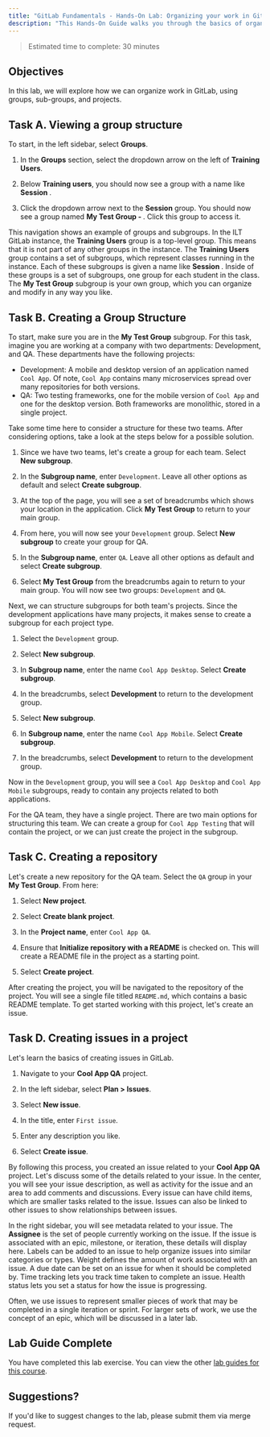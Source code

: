 ```yaml
---
title: "GitLab Fundamentals - Hands-On Lab: Organizing your work in GitLab"
description: "This Hands-On Guide walks you through the basics of organizing and structuring your work in GitLab."
---
```


> Estimated time to complete: 30 minutes

## Objectives

In this lab, we will explore how we can organize work in GitLab, using groups, sub-groups, and projects.

## Task A. Viewing a group structure

To start, in the left sidebar, select **Groups**.

1. In the **Groups** section, select the dropdown arrow on the left of **Training Users**. 

1. Below **Training users**, you should now see a group with a name like **Session <string of characters and numbers>**.

1. Click the dropdown arrow next to the **Session** group. You should now see a group named **My Test Group - <string of characters and numbers>**. Click this group to access it.

This navigation shows an example of groups and subgroups. In the ILT GitLab instance, the **Training Users** group is a top-level group. This means that it is not part of any other groups in the instance. The **Training Users** group contains a set of subgroups, which represent classes running in the instance. Each of these subgroups is given a name like **Session <string of characters and numbers>**. Inside of these groups is a set of subgroups, one group for each student in the class. The **My Test Group** subgroup is your own group, which you can organize and modify in any way you like.

## Task B. Creating a Group Structure

To start, make sure you are in the **My Test Group** subgroup. For this task, imagine you are working at a company with two departments: Development, and QA. These departments have the following projects:

- Development: A mobile and desktop version of an application named `Cool App`. Of note, `Cool App` contains many microservices spread over many repositories for both versions.
- QA: Two testing frameworks, one for the mobile version of `Cool App` and one for the desktop version. Both frameworks are monolithic, stored in a single project.

Take some time here to consider a structure for these two teams. After considering options, take a look at the steps below for a possible solution.

1. Since we have two teams, let's create a group for each team. Select **New subgroup**. 

1. In the **Subgroup name**, enter `Development`. Leave all other options as default and select **Create subgroup**.

1. At the top of the page, you will see a set of breadcrumbs which shows your location in the application. Click **My Test Group** to return to your main group.

1. From here, you will now see your `Development` group. Select **New subgroup** to create your group for QA.

1. In the **Subgroup name**, enter `QA`. Leave all other options as default and select **Create subgroup**.

1. Select **My Test Group** from the breadcrumbs again to return to your main group. You will now see two groups: `Development` and `QA`. 

Next, we can structure subgroups for both team's projects. Since the development applications have many projects, it makes sense to create a subgroup for each project type.

1. Select the `Development` group.

1. Select **New subgroup**.

1. In **Subgroup name**, enter the name `Cool App Desktop`. Select **Create subgroup**.

1. In the breadcrumbs, select **Development** to return to the development group.

1. Select **New subgroup**.

1. In **Subgroup name**, enter the name `Cool App Mobile`. Select **Create subgroup**.

1. In the breadcrumbs, select **Development** to return to the development group.

Now in the `Development` group, you will see a `Cool App Desktop` and `Cool App Mobile` subgroups, ready to contain any projects related to both applications.

For the QA team, they have a single project. There are two main options for structuring this team. We can create a group for `Cool App Testing` that will contain the project, or we can just create the project in the subgroup.

## Task C. Creating a repository

Let's create a new repository for the QA team. Select the `QA` group in your **My Test Group**. From here:

1. Select **New project**.

1. Select **Create blank project**.

1. In the **Project name**, enter `Cool App QA`. 

1. Ensure that **Initialize repository with a README** is checked on. This will create a README file in the project as a starting point.

1. Select **Create project**.

After creating the project, you will be navigated to the repository of the project. You will see a single file titled `README.md`, which contains a basic README template. To get started working with this project, let's create an issue.

## Task D. Creating issues in a project

Let's learn the basics of creating issues in GitLab. 

1. Navigate to your **Cool App QA** project. 

1. In the left sidebar, select **Plan > Issues**. 

1. Select **New issue**.

1. In the title, enter `First issue`.

1. Enter any description you like.

1. Select **Create issue**.

By following this process, you created an issue related to your **Cool App QA** project. Let's discuss some of the details related to your issue. In the center, you will see your issue description, as well as activity for the issue and an area to add comments and discussions. Every issue can have child items, which are smaller tasks related to the issue. Issues can also be linked to other issues to show relationships between issues. 

In the right sidebar, you will see metadata related to your issue. The **Assignee** is the set of people currently working on the issue. If the issue is associated with an epic, milestone, or iteration, these details will display here. Labels can be added to an issue to help organize issues into similar categories or types. Weight defines the amount of work associated with an issue. A due date can be set on an issue for when it should be completed by. Time tracking lets you track time taken to complete an issue. Health status lets you set a status for how the issue is progressing.

Often, we use issues to represent smaller pieces of work that may be completed in a single iteration or sprint. For larger sets of work, we use the concept of an epic, which will be discussed in a later lab.

## Lab Guide Complete

You have completed this lab exercise. You can view the other [lab guides for this course](/handbook/customer-success/professional-services-engineering/education-services/ilt-labs/gitlabfundamentalshandson).

## Suggestions?

If you'd like to suggest changes to the lab, please submit them via merge request.

